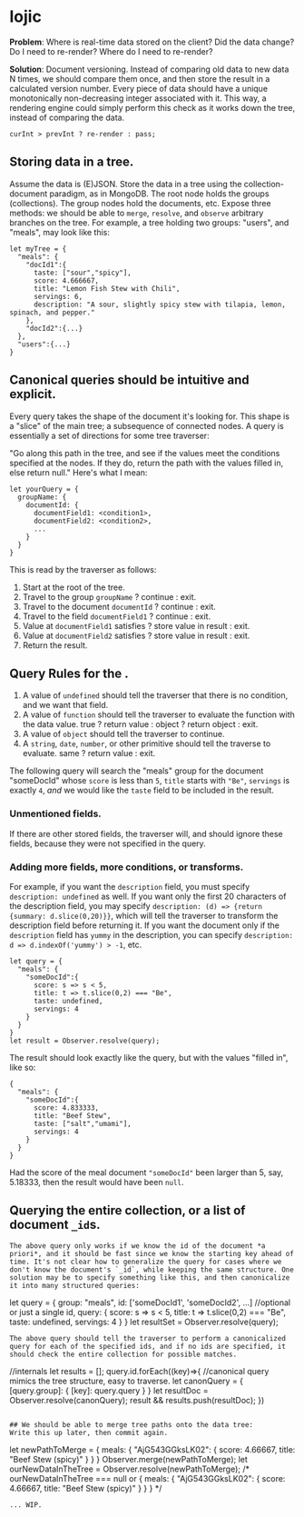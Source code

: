 # lojic

**Problem**: Where is real-time data stored on the client? Did the data change? Do I need to re-render? Where do I need to re-render?

**Solution**: Document versioning. Instead of comparing old data to new data N times, we should compare them once, and then store the result in a calculated version number. Every piece of data should have a unique monotonically non-decreasing integer associated with it. This way, a rendering engine could simply perform this check as it works down the tree, instead of comparing the data.

```
curInt > prevInt ? re-render : pass;
```

## Storing data in a tree.
Assume the data is (E)JSON. Store the data in a tree using the collection-document paradigm, as in MongoDB. The root node holds the groups (collections). The group nodes hold the documents, etc. Expose three methods: we should be able to `merge`, `resolve`, and `observe` arbitrary branches on the tree. For example, a tree holding two groups: "users", and "meals", may look like this:
```
let myTree = {
  "meals": {
    "docId1":{
      taste: ["sour","spicy"],
      score: 4.666667,
      title: "Lemon Fish Stew with Chili",
      servings: 6,
      description: "A sour, slightly spicy stew with tilapia, lemon, spinach, and pepper."
    },
    "docId2":{...}
  },
  "users":{...}
}
```

## Canonical queries should be intuitive and explicit.
Every query takes the shape of the document it's looking for. This shape is a "slice" of the main tree; a subsequence of connected nodes. A query is essentially a set of directions for some tree traverser: 

"Go along this path in the tree, and see if the values meet the conditions specified at the nodes. If they do, return the path with the values filled in, else return null." Here's what I mean:

```
let yourQuery = {
  groupName: {
    documentId: {
      documentField1: <condition1>,
      documentField2: <condition2>,
      ...
    }
  }
}
```
This is read by the traverser as follows:

1. Start at the root of the tree.
2. Travel to the group `groupName` ? continue : exit.
3. Travel to the document `documentId` ? continue : exit.
4. Travel to the field `documentField1` ? continue : exit.
5. Value at `documentField1` satisfies <condition1> ? store value in result : exit.
6. Value at `documentField2` satisfies <condition2> ? store value in result : exit.
7. Return the result.

## Query Rules for the <conditions>.
1. A value of `undefined` should tell the traverser that there is no condition, and we want that field.
2. A value of `function` should tell the traverser to evaluate the function with the data value.
  true ? return value : object ? return object : exit.
3. A value of `object` should tell the traverser to continue.
4. A `string`, `date`, `number`, or other primitive should tell the traverse to evaluate.
  same ? return value : exit.

The following query will search the "meals" group for the document "someDocId" whose `score` is less than `5`, `title` starts with `"Be"`, `servings` is exactly `4`, *and* we would like the `taste` field to be included in the result.
### Unmentioned fields.
If there are other stored fields, the traverser will, and should ignore these fields, because they were not specified in the query. 
### Adding more fields, more conditions, or transforms.
For example, if you want the `description` field, you must specify `description: undefined` as well. If you want only the first 20 characters of the description field, you may specify `description: (d) => {return {summary: d.slice(0,20)}}`, which will tell the traverser to transform the description field before returning it. If you want the document only if the `description` field has `yummy` in the description, you can specify `description: d => d.indexOf('yummy') > -1`, etc.
```
let query = {
  "meals": {
    "someDocId":{
      score: s => s < 5,
      title: t => t.slice(0,2) === "Be",
      taste: undefined,
      servings: 4
    }
  }
}
let result = Observer.resolve(query);
```
The result should look exactly like the query, but with the values "filled in", like so:
```
{
  "meals": {
    "someDocId":{
      score: 4.833333,
      title: "Beef Stew",
      taste: ["salt","umami"],
      servings: 4
    }
  }
}
```
Had the score of the meal document `"someDocId"` been larger than 5, say, 5.18333, then the result would have been `null`.

## Querying the entire collection, or a list of document `_id`s.
```
The above query only works if we know the id of the document *a priori*, and it should be fast since we know the starting key ahead of time. It's not clear how to generalize the query for cases where we don't know the document's `_id`, while keeping the same structure. One solution may be to specify something like this, and then canonicalize it into many structured queries:
```
let query = {
  group: "meals",
  id: ['someDocId1', 'someDocId2', ...] //optional or just a single id,
  query: {
    score: s => s < 5,
    title: t => t.slice(0,2) === "Be",
    taste: undefined,
    servings: 4
  }
}
let resultSet = Observer.resolve(query);
```
The above query should tell the traverser to perform a canonicalized query for each of the specified ids, and if no ids are specified, it should check the entire collection for possible matches.
```
//internals
let results = [];
query.id.forEach((key)=>{
  //canonical query mimics the tree structure, easy to traverse.
  let canonQuery = {
    [query.group]: {
      [key]: query.query
    }
  }
  let resultDoc = Observer.resolve(canonQuery);
  result && results.push(resultDoc);
})
```

## We should be able to merge tree paths onto the data tree:
Write this up later, then commit again.
```
let newPathToMerge = {
  meals: {
    "AjG543GGksLK02": {
      score: 4.66667,
      title: "Beef Stew (spicy)"
    }
  }
}
Observer.merge(newPathToMerge);
let ourNewDataInTheTree = Observer.resolve(newPathToMerge);
/*
  ourNewDataInTheTree === null or {
    meals: {
      "AjG543GGksLK02": {
        score: 4.66667,
        title: "Beef Stew (spicy)"
      }
    }
  }
*/
```
... WIP.